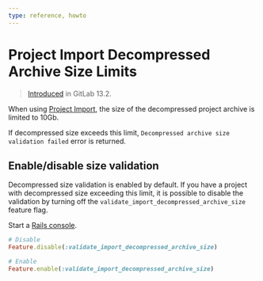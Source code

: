 ```yaml
---
type: reference, howto
---
```


# Project Import Decompressed Archive Size Limits

> [Introduced](https://gitlab.com/gitlab-org/gitlab/-/issues/31564) in GitLab 13.2.

When using [Project Import](../user/project/settings/import_export.md), the size of the decompressed project archive is limited to 10Gb.

If decompressed size exceeds this limit, `Decompressed archive size validation failed` error is returned.

## Enable/disable size validation

Decompressed size validation is enabled by default.
If you have a project with decompressed size exceeding this limit,
it is possible to disable the validation by turning off the
`validate_import_decompressed_archive_size` feature flag.

Start a [Rails console](../administration/troubleshooting/debug.md#starting-a-rails-console-session).

```ruby
# Disable
Feature.disable(:validate_import_decompressed_archive_size)

# Enable
Feature.enable(:validate_import_decompressed_archive_size)
```
